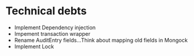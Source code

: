 # Technical debts
- Implement Dependency injection
- Impement transaction wrapper
- Rename AuditEntry fields...Think about mapping old fields in Mongock
- Implement Lock

